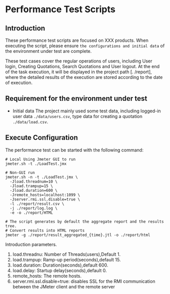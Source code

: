 # Performance Test Scripts
## Introduction
These performance test scripts are focused on XXX products. When executing the script, please ensure `the configurations and initial data` of the environment under test are complete.

These test cases cover the regular operations of users, including User login, Creating Quotations, Search Quotations and User logout. At the end of the task execution, it will be displayed in the project path [. /report], where the detailed results of the execution are stored according to the date of execution.

## Requirement for the environment under test
* Initial data
The project mainly used some test data, including logged-in user data `./data/users.csv`, type data for creating a quotation `./data/load.csv`.

## Execute Configuration
The performance test can be started with the following command:
```shell
# Local Using Jmeter GUI to run
jmeter.sh -t ./LoadTest.jmx

# Non-GUI run
jmeter.sh -n -t ./LoadTest.jmx \
  -Jload.threadnum=10 \
  -Jload.trampup=15 \
  -Jload.duration=600 \
  -Jremote_hosts=localhost:1099 \
  -Jserver.rmi.ssl.disable=true \
  -l ./report/result.csv \
  -j ./report/log.log \
  -e -o ./report/HTML

# The script generates by default the aggregate report and the results tree.
# Convert results into HTML reports
jmeter -g ./report/result_aggregated_{time}.jtl -o ./report/html
```
Introduction parameters. 
  1. load.threadnu: Number of Threads(users),Default 1.
  2. load.trampup: Ramp-up period(seconds),default 15.
  3. load.duration: Duration(seconds),default 600.
  4. load.delay: Startup delay(seconds),default 0.
  5. remote_hosts: The remote hosts.
  6. server.rmi.ssl.disable=true: disables SSL for the RMI communication between the JMeter client and the remote server
